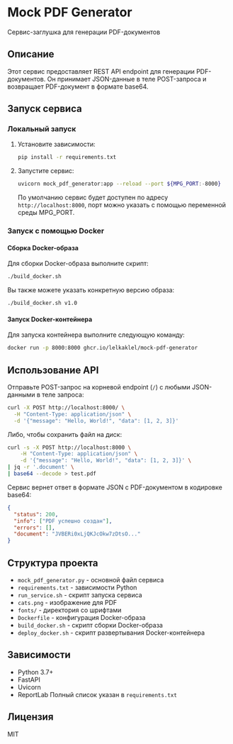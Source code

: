 # Mock PDF Generator

Сервис-заглушка для генерации PDF-документов

## Описание

Этот сервис предоставляет REST API endpoint для генерации PDF-документов. Он принимает JSON-данные в теле POST-запроса и возвращает PDF-документ в формате base64.

## Запуск сервиса

### Локальный запуск

1. Установите зависимости:
   ```bash
   pip install -r requirements.txt
   ```

2. Запустите сервис:
   ```bash
   uvicorn mock_pdf_generator:app --reload --port ${MPG_PORT:-8000}
   ```

   По умолчанию сервис будет доступен по адресу `http://localhost:8000`, порт можно указать с помощью переменной среды MPG_PORT.

### Запуск с помощью Docker

#### Сборка Docker-образа

Для сборки Docker-образа выполните скрипт:

```bash
./build_docker.sh
```

Вы также можете указать конкретную версию образа:

```bash
./build_docker.sh v1.0
```

#### Запуск Docker-контейнера

Для запуска контейнера выполните следующую команду:

```bash
docker run -p 8000:8000 ghcr.io/lelkaklel/mock-pdf-generator
```

## Использование API

Отправьте POST-запрос на корневой endpoint (`/`) с любыми JSON-данными в теле запроса:

```bash
curl -X POST http://localhost:8000/ \
  -H "Content-Type: application/json" \
  -d '{"message": "Hello, World!", "data": [1, 2, 3]}'
```

Либо, чтобы сохранить файл на диск:

```bash
curl -s -X POST http://localhost:8000 \
    -H "Content-Type: application/json" \
    -d '{"message": "Hello, World!", "data": [1, 2, 3]}' \
| jq -r '.document' \
| base64 --decode > test.pdf
```

Сервис вернет ответ в формате JSON с PDF-документом в кодировке base64:

```json
{
  "status": 200,
  "info": ["PDF успешно создан"],
  "errors": [],
  "document": "JVBERi0xLjQKJcOkw7zDtsO..."
}
```

## Структура проекта

- `mock_pdf_generator.py` - основной файл сервиса
- `requirements.txt` - зависимости Python
- `run_service.sh` - скрипт запуска сервиса
- `cats.png` - изображение для PDF
- `fonts/` - директория со шрифтами
- `Dockerfile` - конфигурация Docker-образа
- `build_docker.sh` - скрипт сборки Docker-образа
- `deploy_docker.sh` - скрипт развертывания Docker-контейнера

## Зависимости

- Python 3.7+
- FastAPI
- Uvicorn
- ReportLab
Полный список указан в `requirements.txt`

## Лицензия

MIT